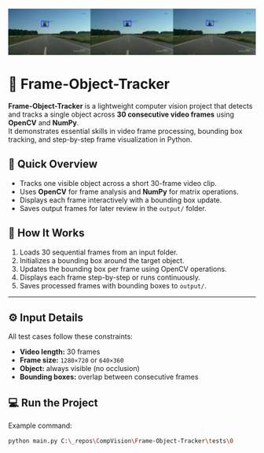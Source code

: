 <p align="center">
  <img src="Screenshots/Banner.png" alt="Frame Track Banner">
</p>


# 🎯 Frame-Object-Tracker

**Frame-Object-Tracker** is a lightweight computer vision project that detects and tracks a single object across **30 consecutive video frames** using **OpenCV** and **NumPy**.  
It demonstrates essential skills in video frame processing, bounding box tracking, and step-by-step frame visualization in Python.



## 🚀 Quick Overview

- Tracks one visible object across a short 30-frame video clip.  
- Uses **OpenCV** for frame analysis and **NumPy** for matrix operations.  
- Displays each frame interactively with a bounding box update.  
- Saves output frames for later review in the `output/` folder.  



## 🧠 How It Works

1. Loads 30 sequential frames from an input folder.  
2. Initializes a bounding box around the target object.  
3. Updates the bounding box per frame using OpenCV operations.  
4. Displays each frame step-by-step or runs continuously.  
5. Saves processed frames with bounding boxes to `output/`.

---
## ⚙️ Input Details

All test cases follow these constraints:
- **Video length:** 30 frames  
- **Frame size:** `1280×720` or `640×360`  
- **Object:** always visible (no occlusion)  
- **Bounding boxes:** overlap between consecutive frames  



## 💻 Run the Project

Example command:
```bash
python main.py C:\_repos\CompVision\Frame-Object-Tracker\tests\0
